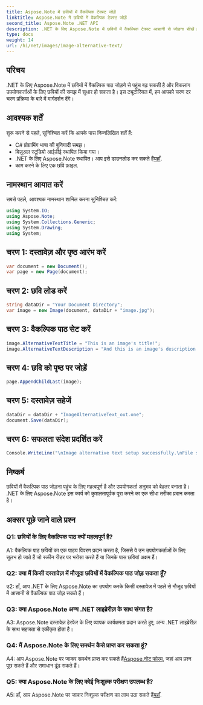 ```yaml
---
title: Aspose.Note में छवियों में वैकल्पिक टेक्स्ट जोड़ें
linktitle: Aspose.Note में छवियों में वैकल्पिक टेक्स्ट जोड़ें
second_title: Aspose.Note .NET API
description: .NET के लिए Aspose.Note में छवियों में वैकल्पिक टेक्स्ट आसानी से जोड़ना सीखें। इस चरण-दर-चरण मार्गदर्शिका के साथ पहुंच बढ़ाएं और उपयोगकर्ता अनुभव में सुधार करें।
type: docs
weight: 14
url: /hi/net/images/image-alternative-text/
---
```

## परिचय

.NET के लिए Aspose.Note में छवियों में वैकल्पिक पाठ जोड़ने से पहुंच बढ़ सकती है और विकलांग उपयोगकर्ताओं के लिए छवियों की समझ में सुधार हो सकता है। इस ट्यूटोरियल में, हम आपको चरण दर चरण प्रक्रिया के बारे में मार्गदर्शन देंगे।

## आवश्यक शर्तें

शुरू करने से पहले, सुनिश्चित करें कि आपके पास निम्नलिखित शर्तें हैं:

- C# प्रोग्रामिंग भाषा की बुनियादी समझ।
- विज़ुअल स्टूडियो आईडीई स्थापित किया गया।
-  .NET के लिए Aspose.Note स्थापित। आप इसे डाउनलोड कर सकते हैं[यहाँ](https://releases.aspose.com/note/net/).
- काम करने के लिए एक छवि फ़ाइल.

## नामस्थान आयात करें

सबसे पहले, आवश्यक नामस्थान शामिल करना सुनिश्चित करें:

```csharp
using System.IO;
using Aspose.Note;
using System.Collections.Generic;
using System.Drawing;
using System;
```

## चरण 1: दस्तावेज़ और पृष्ठ आरंभ करें

```csharp
var document = new Document();
var page = new Page(document);
```

## चरण 2: छवि लोड करें

```csharp
string dataDir = "Your Document Directory";
var image = new Image(document, dataDir + "image.jpg");
```

## चरण 3: वैकल्पिक पाठ सेट करें

```csharp
image.AlternativeTextTitle = "This is an image's title!";
image.AlternativeTextDescription = "And this is an image's description!";
```

## चरण 4: छवि को पृष्ठ पर जोड़ें

```csharp
page.AppendChildLast(image);
```

## चरण 5: दस्तावेज़ सहेजें

```csharp
dataDir = dataDir + "ImageAlternativeText_out.one";
document.Save(dataDir);
```

## चरण 6: सफलता संदेश प्रदर्शित करें

```csharp
Console.WriteLine("\nImage alternative text setup successfully.\nFile saved at " + dataDir); 
```

## निष्कर्ष

छवियों में वैकल्पिक पाठ जोड़ना पहुंच के लिए महत्वपूर्ण है और उपयोगकर्ता अनुभव को बेहतर बनाता है। .NET के लिए Aspose.Note इस कार्य को कुशलतापूर्वक पूरा करने का एक सीधा तरीका प्रदान करता है।

## अक्सर पूछे जाने वाले प्रश्न

### Q1: छवियों के लिए वैकल्पिक पाठ क्यों महत्वपूर्ण है?

A1: वैकल्पिक पाठ छवियों का एक पाठ्य विवरण प्रदान करता है, जिससे वे उन उपयोगकर्ताओं के लिए सुलभ हो जाते हैं जो स्क्रीन रीडर पर भरोसा करते हैं या जिनके पास छवियां अक्षम हैं।

### Q2: क्या मैं किसी दस्तावेज़ में मौजूदा छवियों में वैकल्पिक पाठ जोड़ सकता हूँ?

उ2: हाँ, आप .NET के लिए Aspose.Note का उपयोग करके किसी दस्तावेज़ में पहले से मौजूद छवियों में आसानी से वैकल्पिक पाठ जोड़ सकते हैं।

### Q3: क्या Aspose.Note अन्य .NET लाइब्रेरीज़ के साथ संगत है?

A3: Aspose.Note दस्तावेज़ हेरफेर के लिए व्यापक कार्यक्षमता प्रदान करते हुए, अन्य .NET लाइब्रेरीज़ के साथ सहजता से एकीकृत होता है।

### Q4: मैं Aspose.Note के लिए समर्थन कैसे प्राप्त कर सकता हूं?

 A4: आप Aspose.Note पर जाकर समर्थन प्राप्त कर सकते हैं[Aspose.नोट फोरम](https://forum.aspose.com/c/note/28), जहां आप प्रश्न पूछ सकते हैं और समाधान ढूंढ सकते हैं।

### Q5: क्या Aspose.Note के लिए कोई निःशुल्क परीक्षण उपलब्ध है?

A5: हाँ, आप Aspose.Note पर जाकर निःशुल्क परीक्षण का लाभ उठा सकते हैं[यहाँ](https://releases.aspose.com/).